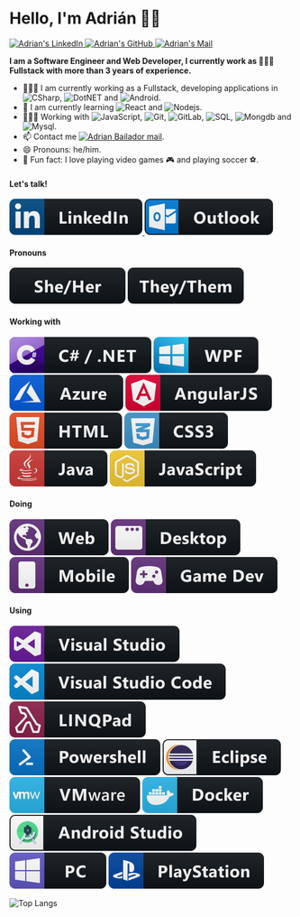 # Hello, I'm Adrián 👋🏽

<a href="https://www.linkedin.com/in/adrianbailadorpanero/" target="_blank">
  <img alt="Adrian's LinkedIn" width="22px" src="https://cdn.jsdelivr.net/npm/simple-icons@v3/icons/linkedin.svg" />
</a>
<a href="https://github.com/AdrianBailador">
  <img alt="Adrian's GitHub" width="22px" src="https://cdn.jsdelivr.net/npm/simple-icons@v3/icons/github.svg" />
</a>
<a href="mailto:adrianbailador@hotmail.com">
  <img alt="Adrian's Mail" width="22px" src="https://cdn.jsdelivr.net/npm/simple-icons@v3/icons/microsoftoutlook.svg" />
</a> 
<br />

**I am a Software Engineer and Web Developer, I currently work as 👨🏽‍💻 Fullstack with more than 3 years of experience.**

- 👨🏽‍🏫 I am currently working as a Fullstack, developing applications in ![CSharp](https://img.shields.io/badge/-CSharp-black?style=flat&logo=c#), ![DotNET](https://img.shields.io/badge/-.NET-black?style=flat&logo=.net) and ![Android](https://img.shields.io/badge/-Android-black?style=flat&logo=android).
- 🌱 I am currently learning ![React](https://img.shields.io/badge/-React-black?style=flat&logo=react) and ![Nodejs](https://img.shields.io/badge/-Nodejs-black?style=flat&logo=Node.js).
- 👨🏽‍💻 Working with ![JavaScript](https://img.shields.io/badge/-JavaScript-black?style=flat&logo=javascript), ![Git](https://img.shields.io/badge/-Git-black?style=flat&logo=git), ![GitLab](https://img.shields.io/badge/-GitLab-black?style=flat&logo=gitlab), ![SQL](https://img.shields.io/badge/-SQL-black?style=flat&logo=microsoft-sql-server), ![Mongdb](https://img.shields.io/badge/-Mongodb-black?style=flat&logo=mongodb) and ![Mysql](https://img.shields.io/badge/-Mysql-black?style=flat&logo=mysql).
- 📫 Contact me <a href="mailto:adrianbailador@hotmail.com" alt="Adrian Bailador mail">
  <img src="https://img.shields.io/badge/adrianbailador@hotmail.com-black?logo=microsoft-outlook&logoColor=0078D4" title="Go To mail" alt="Adrian Bailador mail"/></a>.
- 😄 Pronouns: he/him.
- 🧱 Fun fact: I love playing video games 🎮 and playing soccer ⚽.

#### Let's talk!

   <p>
        <a href="https://www.linkedin.com/in/adrianbailadorpanero/" target="_blank">
            <img src="https://github.com/MikeCodesDotNET/ColoredBadges/blob/master/svg/social/linkedin.svg" />
        </a>      
        <a href="mailto:adrianbailador@hotmail.com" target="_blank">
           <img src="https://github.com/MikeCodesDotNET/ColoredBadges/blob/master/svg/social/outlook.svg" />
       </a>
   </p>
   
   #### Pronouns

   <p>
      <img src="https://github.com/MikeCodesDotNET/ColoredBadges/blob/master/svg/pronouns/sheher.svg" />
      <img src="https://github.com/MikeCodesDotNET/ColoredBadges/blob/master/svg/pronouns/theythem.svg" />
   </p>
   

#### Working with

   <p>
      <img src="https://github.com/MikeCodesDotNET/ColoredBadges/raw/master/svg/dev/languages/csharp_dotnet.svg" />   
      <img src="https://github.com/MikeCodesDotNET/ColoredBadges/blob/master/svg/dev/frameworks/wpf.svg" />
      <img src="https://github.com/MikeCodesDotNET/ColoredBadges/blob/master/svg/dev/services/azure.svg" />
      <img src="https://github.com/MikeCodesDotNET/ColoredBadges/blob/master/svg/dev/frameworks/angular.svg" />
      <img src="https://github.com/MikeCodesDotNET/ColoredBadges/blob/master/svg/dev/languages/html.svg" />
      <img src="https://github.com/MikeCodesDotNET/ColoredBadges/blob/master/svg/dev/languages/css3.svg" />
      <img src="https://github.com/MikeCodesDotNET/ColoredBadges/blob/master/svg/dev/languages/java.svg" />
      <img src="https://github.com/MikeCodesDotNET/ColoredBadges/blob/master/svg/dev/languages/js.svg" />      
   </p>
   
#### Doing

   <p>
      <img src="https://github.com/MikeCodesDotNET/ColoredBadges/blob/master/svg/dev/misc/web.svg" />
      <img src="https://github.com/MikeCodesDotNET/ColoredBadges/blob/master/svg/dev/misc/desktop.svg" />
      <img src="https://github.com/MikeCodesDotNET/ColoredBadges/blob/master/svg/dev/misc/mobile.svg" />
      <img src="https://github.com/MikeCodesDotNET/ColoredBadges/blob/master/svg/dev/misc/gamedev.svg" />
   </p>

#### Using

   <p>
      <img src="https://github.com/MikeCodesDotNET/ColoredBadges/blob/master/svg/dev/tools/visualstudio.svg" />
      <img src="https://github.com/MikeCodesDotNET/ColoredBadges/blob/master/svg/dev/tools/visualstudio_code.svg" />
      <img src="https://github.com/MikeCodesDotNET/ColoredBadges/blob/master/svg/dev/tools/linqpad.svg" />
      <img src="https://github.com/MikeCodesDotNET/ColoredBadges/blob/master/svg/dev/tools/powershell.svg" />
	<img src="https://github.com/MikeCodesDotNET/ColoredBadges/blob/master/svg/dev/tools/eclipse.svg" />
	<img src="https://github.com/MikeCodesDotNET/ColoredBadges/blob/master/svg/dev/tools/vmware.svg" />
	<img src="https://github.com/MikeCodesDotNET/ColoredBadges/blob/master/svg/dev/tools/docker.svg" />
	<img src="https://github.com/MikeCodesDotNET/ColoredBadges/blob/master/svg/dev/tools/android_studio_colour.svg" />
      <img src="https://github.com/MikeCodesDotNET/ColoredBadges/blob/master/svg/devices/pc.svg" />
      <img src="https://github.com/MikeCodesDotNET/ColoredBadges/blob/master/svg/devices/playstation.svg" />
   </p>

![Top Langs](https://github-readme-stats.vercel.app/api/top-langs/?username=AdrianBailador&layout=compact&hide=jupyter%20notebook,scilab,java&theme=chartreuse-dark&langs_count=10)

